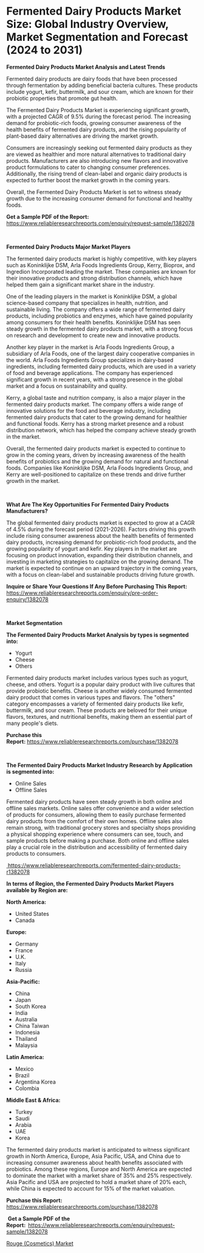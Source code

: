 <p><h1>Fermented Dairy Products Market Size: Global Industry Overview, Market Segmentation and Forecast (2024 to 2031)</h1></p><p><strong>Fermented Dairy Products Market Analysis and Latest Trends</strong></p>
<p><p>Fermented dairy products are dairy foods that have been processed through fermentation by adding beneficial bacteria cultures. These products include yogurt, kefir, buttermilk, and sour cream, which are known for their probiotic properties that promote gut health.</p><p>The Fermented Dairy Products Market is experiencing significant growth, with a projected CAGR of 9.5% during the forecast period. The increasing demand for probiotic-rich foods, growing consumer awareness of the health benefits of fermented dairy products, and the rising popularity of plant-based dairy alternatives are driving the market growth.</p><p>Consumers are increasingly seeking out fermented dairy products as they are viewed as healthier and more natural alternatives to traditional dairy products. Manufacturers are also introducing new flavors and innovative product formulations to cater to changing consumer preferences. Additionally, the rising trend of clean-label and organic dairy products is expected to further boost the market growth in the coming years.</p><p>Overall, the Fermented Dairy Products Market is set to witness steady growth due to the increasing consumer demand for functional and healthy foods.</p></p>
<p><strong>Get a Sample PDF of the Report:&nbsp;</strong> <a href="https://www.reliableresearchreports.com/enquiry/request-sample/1382078">https://www.reliableresearchreports.com/enquiry/request-sample/1382078</a></p>
<p>&nbsp;</p>
<p><strong>Fermented Dairy Products Major Market Players</strong></p>
<p><p>The fermented dairy products market is highly competitive, with key players such as Koninklijke DSM, Arla Foods Ingredients Group, Kerry, Bioprox, and Ingredion Incorporated leading the market. These companies are known for their innovative products and strong distribution channels, which have helped them gain a significant market share in the industry.</p><p>One of the leading players in the market is Koninklijke DSM, a global science-based company that specializes in health, nutrition, and sustainable living. The company offers a wide range of fermented dairy products, including probiotics and enzymes, which have gained popularity among consumers for their health benefits. Koninklijke DSM has seen steady growth in the fermented dairy products market, with a strong focus on research and development to create new and innovative products.</p><p>Another key player in the market is Arla Foods Ingredients Group, a subsidiary of Arla Foods, one of the largest dairy cooperative companies in the world. Arla Foods Ingredients Group specializes in dairy-based ingredients, including fermented dairy products, which are used in a variety of food and beverage applications. The company has experienced significant growth in recent years, with a strong presence in the global market and a focus on sustainability and quality.</p><p>Kerry, a global taste and nutrition company, is also a major player in the fermented dairy products market. The company offers a wide range of innovative solutions for the food and beverage industry, including fermented dairy products that cater to the growing demand for healthier and functional foods. Kerry has a strong market presence and a robust distribution network, which has helped the company achieve steady growth in the market.</p><p>Overall, the fermented dairy products market is expected to continue to grow in the coming years, driven by increasing awareness of the health benefits of probiotics and the growing demand for natural and functional foods. Companies like Koninklijke DSM, Arla Foods Ingredients Group, and Kerry are well-positioned to capitalize on these trends and drive further growth in the market.</p></p>
<p>&nbsp;</p>
<p><strong>What Are The Key Opportunities For Fermented Dairy Products Manufacturers?</strong></p>
<p><p>The global fermented dairy products market is expected to grow at a CAGR of 4.5% during the forecast period (2021-2026). Factors driving this growth include rising consumer awareness about the health benefits of fermented dairy products, increasing demand for probiotic-rich food products, and the growing popularity of yogurt and kefir. Key players in the market are focusing on product innovation, expanding their distribution channels, and investing in marketing strategies to capitalize on the growing demand. The market is expected to continue on an upward trajectory in the coming years, with a focus on clean-label and sustainable products driving future growth.</p></p>
<p><strong>Inquire or Share Your Questions If Any Before Purchasing This Report:</strong> <a href="https://www.reliableresearchreports.com/enquiry/pre-order-enquiry/1382078">https://www.reliableresearchreports.com/enquiry/pre-order-enquiry/1382078</a></p>
<p>&nbsp;</p>
<p><strong>Market Segmentation</strong></p>
<p><strong>The Fermented Dairy Products Market Analysis by types is segmented into:</strong></p>
<p><ul><li>Yogurt</li><li>Cheese</li><li>Others</li></ul></p>
<p><p>Fermented dairy products market includes various types such as yogurt, cheese, and others. Yogurt is a popular dairy product with live cultures that provide probiotic benefits. Cheese is another widely consumed fermented dairy product that comes in various types and flavors. The "others" category encompasses a variety of fermented dairy products like kefir, buttermilk, and sour cream. These products are beloved for their unique flavors, textures, and nutritional benefits, making them an essential part of many people's diets.</p></p>
<p><strong>Purchase this Report:&nbsp;</strong><a href="https://www.reliableresearchreports.com/purchase/1382078">https://www.reliableresearchreports.com/purchase/1382078</a></p>
<p>&nbsp;</p>
<p><strong>The Fermented Dairy Products Market Industry Research by Application is segmented into:</strong></p>
<p><ul><li>Online Sales</li><li>Offline Sales</li></ul></p>
<p><p>Fermented dairy products have seen steady growth in both online and offline sales markets. Online sales offer convenience and a wider selection of products for consumers, allowing them to easily purchase fermented dairy products from the comfort of their own homes. Offline sales also remain strong, with traditional grocery stores and specialty shops providing a physical shopping experience where consumers can see, touch, and sample products before making a purchase. Both online and offline sales play a crucial role in the distribution and accessibility of fermented dairy products to consumers.</p></p>
<p><a href="https://www.reliableresearchreports.com/fermented-dairy-products-r1382078">&nbsp;https://www.reliableresearchreports.com/fermented-dairy-products-r1382078</a></p>
<p><strong>In terms of Region, the Fermented Dairy Products Market Players available by Region are:</strong></p>
<p>
    <p> <strong> North America: </strong>
        <ul>
            <li>United States</li>
            <li>Canada</li>
        </ul>
        </p> 
    <p> <strong> Europe: </strong>
        <ul>
            <li>Germany</li>
            <li>France</li>
            <li>U.K.</li>
            <li>Italy</li>
            <li>Russia</li>
        </ul>
        </p> 
    <p> <strong> Asia-Pacific: </strong>
        <ul>
            <li>China</li>
            <li>Japan</li>
            <li>South Korea</li>
            <li>India</li>
            <li>Australia</li>
            <li>China Taiwan</li>
            <li>Indonesia</li>
            <li>Thailand</li>
            <li>Malaysia</li>
        </ul>
        </p> 
    <p> <strong> Latin America: </strong>
        <ul>
            <li>Mexico</li>
            <li>Brazil</li>
            <li>Argentina Korea</li>
            <li>Colombia</li>
        </ul>
        </p> 
    <p> <strong> Middle East & Africa: </strong>
        <ul>
            <li>Turkey</li>
            <li>Saudi</li>
            <li>Arabia</li>
            <li>UAE</li>
            <li>Korea</li>
        </ul>
    </p>
    </p>
<p><p>The fermented dairy products market is anticipated to witness significant growth in North America, Europe, Asia Pacific, USA, and China due to increasing consumer awareness about health benefits associated with probiotics. Among these regions, Europe and North America are expected to dominate the market with a market share of 35% and 25% respectively. Asia Pacific and USA are projected to hold a market share of 20% each, while China is expected to account for 15% of the market valuation.</p></p>
<p><strong>Purchase this Report: </strong><a href="https://www.reliableresearchreports.com/purchase/1382078">https://www.reliableresearchreports.com/purchase/1382078</a></p>
<p>&nbsp;<strong>Get a Sample PDF of the Report:&nbsp;&nbsp;</strong><a href="https://www.reliableresearchreports.com/enquiry/request-sample/1382078">https://www.reliableresearchreports.com/enquiry/request-sample/1382078</a></p>
<p><strong></strong></p>
<p><p><a href="https://github.com/timmyadtkejs/Market-Research-Report-List-1/blob/main/rouge-cosmetics-market.md">Rouge (Cosmetics) Market</a></p></p>